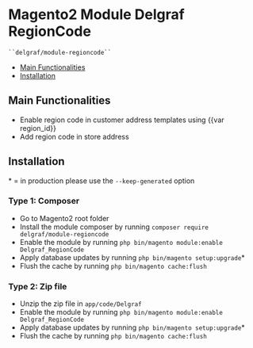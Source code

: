 # Magento2 Module Delgraf RegionCode

    ``delgraf/module-regioncode``

 - [Main Functionalities](#markdown-header-main-functionalities)
 - [Installation](#markdown-header-installation)


## Main Functionalities
 - Enable region code in customer address templates using {{var region_id}}
 - Add region code in store address

## Installation
\* = in production please use the `--keep-generated` option

### Type 1: Composer

 - Go to Magento2 root folder
 - Install the module composer by running `composer require delgraf/module-regioncode`
 - Enable the module by running `php bin/magento module:enable Delgraf_RegionCode`
 - Apply database updates by running `php bin/magento setup:upgrade`\*
 - Flush the cache by running `php bin/magento cache:flush`

### Type 2: Zip file

 - Unzip the zip file in `app/code/Delgraf`
 - Enable the module by running `php bin/magento module:enable Delgraf_RegionCode`
 - Apply database updates by running `php bin/magento setup:upgrade`\*
 - Flush the cache by running `php bin/magento cache:flush`
